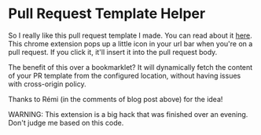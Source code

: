 # Pull Request Template Helper

So I really like this pull request template I made. You can read about it
[here](http://quickleft.com/blog/pull-request-templates-make-code-review-easier).
This chrome extension pops up a little icon in your url bar when you're on a
pull request. If you click it, it'll insert it into the pull request body.

The benefit of this over a bookmarklet? It will dynamically fetch the content
of your PR template from the configured location, without having issues with
cross-origin policy.

Thanks to Rémi (in the comments of blog post above) for the idea!


WARNING: This extension is a big hack that was finished over an evening. Don't
judge me based on this code.
